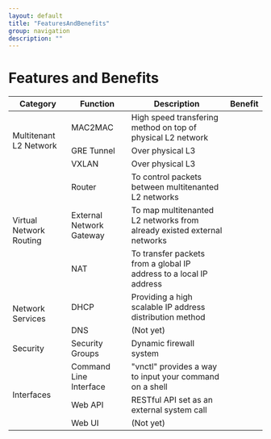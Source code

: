 ```yaml
---
layout: default
title: "FeaturesAndBenefits"
group: navigation
description: ""
---
```


# Features and Benefits

<table>
<thead>
<tr><th>Category</th><th>Function</th><th>Description</th><th>Benefit</th></tr>
</thead>
<tbody>

<tr><td rowspan="3">Multitenant L2 Network</td>
    <td>MAC2MAC</td><td>High speed transfering method on top of physical L2 network</td><td></td></tr>
<tr><td>GRE Tunnel</td><td>Over physical L3</td><td></td></tr>
<tr><td>VXLAN</td><td>Over physical L3</td><td></td></tr>

<tr><td rowspan="3">Virtual Network Routing</td>
    <td>Router</td><td>To control packets between multitenanted L2 networks</td><td></td></tr>
<tr><td>External Network Gateway</td><td>To map multitenanted L2 networks from already existed external networks</td><td></td></tr>
<tr><td>NAT</td><td>To transfer packets from a global IP address to a local IP address</td><td></td></tr>

<tr><td rowspan="2">Network Services</td>
    <td>DHCP</td><td>Providing a high scalable IP address distribution method</td><td></td></tr>
<tr><td>DNS</td><td>(Not yet)</td><td></td></tr>

<tr><td rowspan="1">Security</td>
    <td>Security Groups</td><td>Dynamic firewall system</td><td></td></tr>

<tr><td rowspan="3">Interfaces</td>
    <td>Command Line Interface</td><td>"vnctl" provides a way to input your command on a shell</td><td></td></tr>
<tr><td>Web API</td><td>RESTful API set as an external system call</td><td></td></tr>
<tr><td>Web UI</td><td>(Not yet)</td><td></td></tr>

</tbody>
</table>
